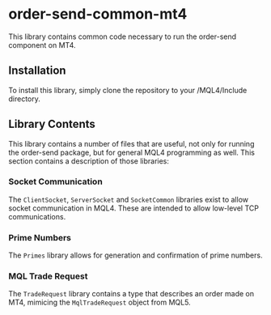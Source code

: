 # order-send-common-mt4
This library contains common code necessary to run the order-send component on MT4.

## Installation
To install this library, simply clone the repository to your /MQL4/Include directory.

## Library Contents
This library contains a number of files that are useful, not only for running the order-send package, but for general MQL4 programming as well. This section contains a description of those libraries:

### Socket Communication
The `ClientSocket`, `ServerSocket` and `SocketCommon` libraries exist to allow socket communication in MQL4. These are intended to allow low-level TCP communications.

### Prime Numbers
The `Primes` library allows for generation and confirmation of prime numbers.

### MQL Trade Request
The `TradeRequest` library contains a type that describes an order made on MT4, mimicing the `MqlTradeRequest` object from MQL5.
